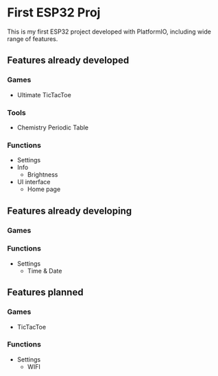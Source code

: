 # First ESP32 Proj
This is my first ESP32 project developed with PlatformIO, including wide range of features.

## Features already developed
### Games
- Ultimate TicTacToe

### Tools
- Chemistry Periodic Table

### Functions
- Settings
- Info
  - Brightness
- UI interface
  - Home page

## Features already developing
### Games

### Functions
- Settings
  - Time & Date

## Features planned
### Games
- TicTacToe

### Functions
- Settings
  - WIFI